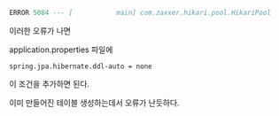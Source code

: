 ```sql
ERROR 5084 --- [           main] com.zaxxer.hikari.pool.HikariPool        : HikariPool-1 - Exception during pool initialization.
```



이러한 오류가 나면 

application.properties 파일에

``` properties
spring.jpa.hibernate.ddl-auto = none
```

이 조건을 추가하면 된다.



이미 만들어진 테이블 생성하는데서 오류가 난듯하다.